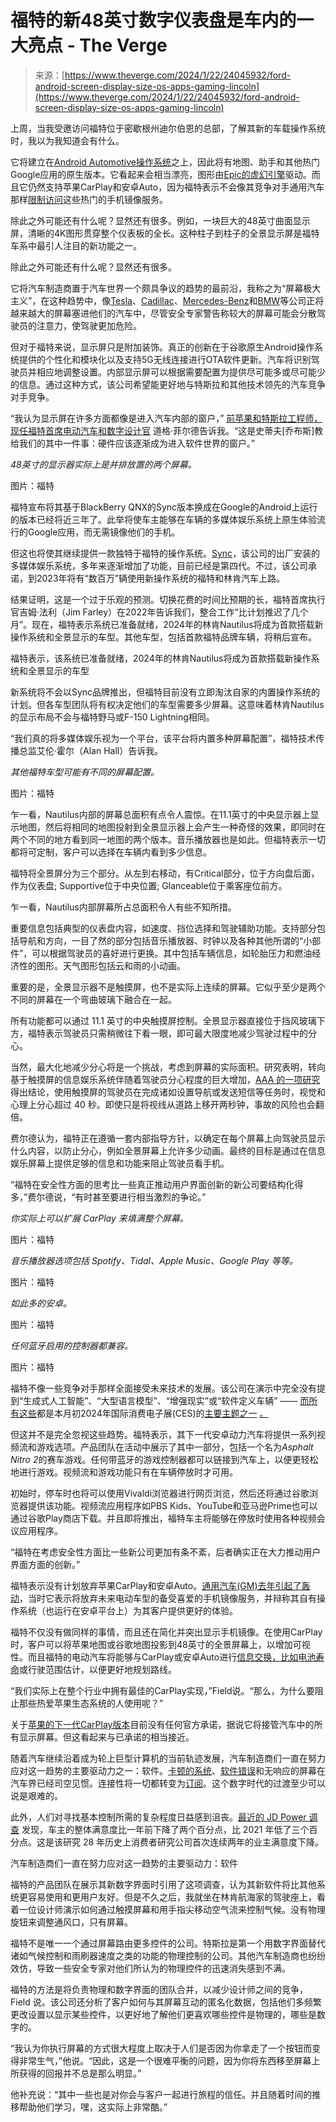 <!--yml

category: 未分类

date: 2024-05-27 15:01:30

-->

# 福特的新48英寸数字仪表盘是车内的一大亮点 - The Verge

> 来源：[https://www.theverge.com/2024/1/22/24045932/ford-android-screen-display-size-os-apps-gaming-lincoln](https://www.theverge.com/2024/1/22/24045932/ford-android-screen-display-size-os-apps-gaming-lincoln)

上周，当我受邀访问福特位于密歇根州迪尔伯恩的总部，了解其新的车载操作系统时，我以为我知道会有什么。

它将建立在[Android Automotive操作系统](/2021/2/1/22260176/ford-google-android-infotainment-os-2023)之上，因此将有地图、助手和其他热门Google应用的原生版本。它看起来会相当漂亮，图形由[Epic的虚幻引擎](https://80.lv/articles/the-2024-ford-mustang-boasts-cool-unreal-engine-graphics/)驱动。而且它仍然支持苹果CarPlay和安卓Auto，因为福特表示不会像其竞争对手通用汽车那样[限制访问](/2023/4/3/23667793/gm-carplay-android-auto-ford-volvo-honda-response)这些热门的手机镜像服务。

除此之外可能还有什么呢？显然还有很多。例如，一块巨大的48英寸曲面显示屏，清晰的4K图形贯穿整个仪表板的全长。这种柱子到柱子的全景显示屏是福特车系中最引人注目的新功能之一。

除此之外可能还有什么呢？显然还有很多。

它将汽车制造商置于汽车世界一个颇具争议的趋势的最前沿，我称之为“屏幕极大主义”，在这种趋势中，像[Tesla](/2017/6/19/15827652/2016-tesla-model-s-17-inch-tablet-electric-vehicle-screendrive-review)、[Cadillac](/2020/2/7/21126299/escalade-2021-oled-display-touchscreen-curved-glass)、[Mercedes-Benz](/2021/1/7/22217267/mercedes-benz-hyperscreen-size-specs-eqs-ces-2021)和[BMW](/23686915/bmw-i7-xdrive60-review-photos-specs-price)等公司正将越来越大的屏幕塞进他们的汽车中，尽管安全专家警告称较大的屏幕可能会分散驾驶员的注意力，使驾驶更加危险。

但对于福特来说，显示屏只是附加装饰。真正的创新在于谷歌原生Android操作系统提供的个性化和模块化以及支持5G无线连接进行OTA软件更新。汽车将识别驾驶员并相应地调整设置。内部显示屏可以根据需要配置为提供尽可能多或尽可能少的信息。通过这种方式，该公司希望能更好地与特斯拉和其他技术领先的汽车竞争对手竞争。

“我认为显示屏在许多方面都像是进入汽车内部的窗户，” [前苹果和特斯拉工程师，现任福特首席电动汽车和数字设计官](/2021/9/7/22661291/apple-car-chief-ford-doug-field) 道格·菲尔德告诉我。“这是史蒂夫[乔布斯]教给我们的其中一件事：硬件应该逐渐成为进入软件世界的窗户。”

*48英寸的显示器实际上是并排放置的两个屏幕。*

图片：福特

福特宣布将其基于BlackBerry QNX的Sync版本换成在Google的Android上运行的版本已经将近三年了。此举将使车主能够在车辆的多媒体娱乐系统上原生体验流行的Google应用，而无需镜像他们的手机。

但这也将使其继续提供一款独特于福特的操作系统。[Sync](/2019/11/18/20971077/mustang-mach-e-ford-electric-sync-4-reveal-la-auto-show-2019)，该公司的出厂安装的多媒体娱乐系统，多年来逐渐增加了功能，目前已经是第四代。不过，该公司承诺，到2023年将有“数百万”辆使用新操作系统的福特和林肯汽车上路。

结果证明，这是一个过于乐观的预测。切换花费的时间比预期的长，福特首席执行官吉姆·法利（Jim Farley）在2022年告诉我们，整合工作“比计划推迟了几个月”。现在，福特表示系统已准备就绪，2024年的林肯Nautilus将成为首款搭载新操作系统和全景显示的车型。其他车型，包括首款福特品牌车辆，将稍后宣布。

福特表示，该系统已准备就绪，2024年的林肯Nautilus将成为首款搭载新操作系统和全景显示的车型

新系统将不会以Sync品牌推出，但福特目前没有立即淘汰自家的内置操作系统的计划。但各车型团队将有权决定他们的车型需要多少屏幕。这意味着林肯Nautilus的显示布局不会与福特野马或F-150 Lightning相同。

“我们真的将多媒体娱乐视为一个平台，该平台将内置多种屏幕配置”，福特技术传播总监艾伦·霍尔（Alan Hall）告诉我。

*其他福特车型可能有不同的屏幕配置。*

图片：福特

乍一看，Nautilus内部的屏幕总面积有点令人震惊。在11.1英寸的中央显示器上显示地图，然后将相同的地图投射到全景显示器上会产生一种奇怪的效果，即同时在两个不同的地方看到同一地图的两个版本。音乐播放器也是如此。但福特表示一切都将可定制，客户可以选择在车辆内看到多少信息。

福特将全景屏分为三个部分。从左到右移动，有Critical部分，位于方向盘后面，作为仪表盘; Supportive位于中央位置; Glanceable位于乘客座位前方。

乍一看，Nautilus内部屏幕所占总面积令人有些不知所措。

重要信息包括典型的仪表盘内容，如速度、挡位选择和驾驶辅助功能。支持部分包括导航和方向，一目了然的部分包括音乐播放器、时钟以及各种其他所谓的“小部件”，可以根据驾驶员的喜好进行更换。其中包括车辆信息，如轮胎压力和燃油经济性的图形。天气图形包括云和雨的小动画。

重要的是，全景显示器不是触摸屏，也不是实际上连续的屏幕。它似乎至少是两个不同的屏幕在一个弯曲玻璃下融合在一起。

所有功能都可以通过 11.1 英寸的中央触摸屏控制。全景显示器直接位于挡风玻璃下方，福特表示驾驶员只需稍微往下看一眼，即可最大限度地减少驾驶过程中的分心。

当然，最大化地减少分心将是一个挑战，考虑到屏幕的实际面积。研究表明，转向基于触摸屏的信息娱乐系统伴随着驾驶员分心程度的巨大增加，[AAA 的一项研究](https://newsroom.aaa.com/2017/10/new-vehicle-infotainment-systems-create-increased-distractions-behind-wheel/)得出结论，使用触摸屏的驾驶员在完成诸如设置导航或发送短信等任务时，视觉和心理上分心超过 40 秒。即使只是将视线从道路上移开两秒钟，事故的风险也会翻倍。

费尔德认为，福特正在遵循一套内部指导方针，以确定在每个屏幕上向驾驶员显示什么内容，以防止分心，例如全景屏幕上允许多少动画。最终的目标是通过在信息娱乐屏幕上提供足够的信息和功能来阻止驾驶员看手机。

“福特在安全性方面的思考比一些真正推动用户界面创新的新公司要结构化得多，”费尔德说，“有时甚至要进行相当激烈的争论。”

*你实际上可以扩展 CarPlay 来填满整个屏幕。*

图片：福特

*音乐播放器选项包括 Spotify、Tidal、Apple Music、Google Play 等等。*

图片：福特

*如此多的安卓。*

图片：福特

*任何蓝牙启用的控制器都兼容。*

图片：福特

福特不像一些竞争对手那样全面接受未来技术的发展。该公司在演示中完全没有提到“生成式人工智能”、“大型语言模型”、“增强现实”或“软件定义车辆” —— [而所有这些](/2024/1/8/24024146/bmw-ces-2024-gaming-streaming-ar-alexa-teleoperate)都是本月初2024年国际消费电子展(CES)的[主要主题之一](/2024/1/8/24027112/volkswagen-chatgpt-openai-voice-assistant-cars-ces) [。](/2024/1/9/24028012/mercedes-benz-mbux-voice-assistant-ai-llm-mbos-ces)

但这并不是完全忽视这些趋势。福特表示，其下一代安卓动力汽车将提供一系列视频流和游戏选项。产品团队在活动中展示了其中一部分，包括一个名为*Asphalt Nitro 2*的赛车游戏。任何带蓝牙的游戏控制器都可以链接到汽车上，以便更轻松地进行游戏。视频流和游戏功能只有在车辆停放时才可用。

初始时，停车时也将可以使用Vivaldi浏览器进行网页浏览，然后还将通过谷歌浏览器提供该功能。视频流应用程序如PBS Kids、YouTube和亚马逊Prime也可以通过谷歌Play商店下载。并且即将推出，福特车主将能够在停放时使用各种视频会议应用程序。

“福特在考虑安全性方面比一些新公司更加有条不紊，后者确实正在大力推动用户界面方面的创新。”

福特表示没有计划放弃苹果CarPlay和安卓Auto。[通用汽车(GM)去年引起了轰动](/2023/3/31/23664814/gm-ev-restrict-apple-carplay-android-auto-google)，当时它表示将放弃未来电动车型的备受喜爱的手机镜像服务，并辩称其自有操作系统（也运行在安卓平台上）为其客户提供更好的体验。

福特不仅没有做同样的事情，而且还在简化并突出显示手机镜像。在使用CarPlay时，客户可以将苹果地图或谷歌地图投影到48英寸的全景屏幕上，以增加可视性。而且福特的电动汽车将能够与CarPlay或安卓Auto进行[信息交换，比如电池寿命](/2024/1/9/24030082/google-built-in-android-auto-ev-chrome-ford-polestar)或行驶范围估计，以便更好地规划路线。

“我们实际上在整个行业中拥有最佳的CarPlay实现，”Field说。“那么，为什么要阻止那些热爱苹果生态系统的人使用呢？”

关于[苹果的下一代CarPlay版本](/2023/12/20/24009697/apple-next-generation-wireless-carplay-porsche-aston-martin)目前没有任何官方承诺，据说它将接管汽车中的所有显示屏幕。但这看起来与已承诺的相当接近。

随着汽车继续沿着成为轮上巨型计算机的当前轨迹发展，汽车制造商们一直在努力应对这一趋势的主要驱动力之一：软件。[卡顿的系统](/2023/11/2/23944545/toyota-runs-into-familiar-stumbles-trying-to-make-car-software)、[软件错误](/2022/12/14/23508088/volkswagen-software-id4-bug-problem-smartphone)和无响应的屏幕在汽车界已经司空见惯。连接性将一切都转变为[订阅](/2022/7/13/23206999/car-subscription-nightmare-heated-seats-remote-start)。这个数字时代的过渡至少可以说是艰难的。

此外，人们对寻找基本控制所需的复杂程度日益感到沮丧。[最近的 JD Power 调查](/23801545/car-infotainment-customer-satisifaction-survey-jd-power) 发现，车主的整体满意度比一年前下降了两个百分点，比 2021 年低了三个百分点。这是该研究 28 年历史上消费者研究公司首次连续两年的业主满意度下降。

汽车制造商们一直在努力应对这一趋势的主要驱动力：软件

福特的产品团队在展示其新数字界面时引用了这项调查，认为其新软件将比其他系统更容易使用和更用户友好。但是不久之后，我就坐在林肯航海家的驾驶座上，看着一位设计师演示如何通过触摸屏幕和用手指尖移动空气流来控制气候。没有物理旋钮来调整通风口，只有屏幕。

福特不是唯一一个通过屏幕路由更多控件的公司。特斯拉是第一个用数字界面替代诸如气候控制和雨刷器速度之类的功能的物理控制的公司。其他汽车制造商也纷纷效仿，导致一些安全专家对他们所认为的物理控件的迅速消失感到不满。

福特的方法是将负责物理和数字界面的团队合并，以减少设计师之间的竞争，Field 说。该公司还分析了客户如何与其屏幕互动的匿名化数据，包括他们多频繁更改设置以显示某些控件，以更好地了解他们更喜欢哪些控件是物理的，哪些是数字的。

“我认为你执行屏幕的方式很大程度上取决于人们是否因为你拿走了一个按钮而变得非常生气，”他说。“因此，这是一个很难平衡的问题，因为你将东西移至屏幕上所获得的回报并不总是那么明显。”

他补充说：“其中一些也是对你会与客户一起进行旅程的信任。并且随着时间的推移帮助他们学习，嘿，这实际上非常酷。”
